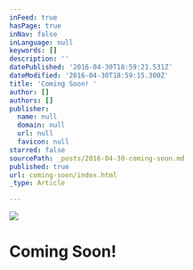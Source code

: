 ```yaml
---
inFeed: true
hasPage: true
inNav: false
inLanguage: null
keywords: []
description: ''
datePublished: '2016-04-30T18:59:21.531Z'
dateModified: '2016-04-30T18:59:15.300Z'
title: 'Coming Soon! '
author: []
authors: []
publisher:
  name: null
  domain: null
  url: null
  favicon: null
starred: false
sourcePath: _posts/2016-04-30-coming-soon.md
published: true
url: coming-soon/index.html
_type: Article

---
```

![](https://the-grid-user-content.s3-us-west-2.amazonaws.com/3d765951-c027-4af0-ac01-8fd01209db20.jpg)

# Coming Soon!